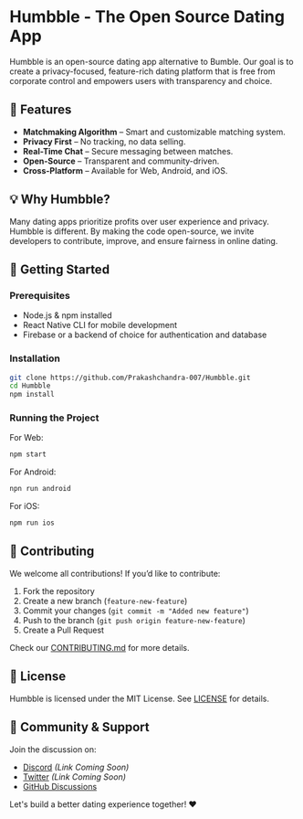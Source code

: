 # Humbble - The Open Source Dating App

Humbble is an open-source dating app alternative to Bumble. Our goal is to create a privacy-focused, feature-rich dating platform that is free from corporate control and empowers users with transparency and choice.

## 🚀 Features

- **Matchmaking Algorithm** – Smart and customizable matching system.
- **Privacy First** – No tracking, no data selling.
- **Real-Time Chat** – Secure messaging between matches.
- **Open-Source** – Transparent and community-driven.
- **Cross-Platform** – Available for Web, Android, and iOS.

## 💡 Why Humbble?

Many dating apps prioritize profits over user experience and privacy. Humbble is different. By making the code open-source, we invite developers to contribute, improve, and ensure fairness in online dating.

## 🔧 Getting Started

### Prerequisites

- Node.js & npm installed
- React Native CLI for mobile development
- Firebase or a backend of choice for authentication and database

### Installation

```sh
git clone https://github.com/Prakashchandra-007/Humbble.git
cd Humbble
npm install
```

### Running the Project

For Web:

```sh
npm start
```

For Android:

```sh
npn run android
```

For iOS:

```sh
npm run ios
```

## 👥 Contributing

We welcome all contributions! If you’d like to contribute:

1. Fork the repository
2. Create a new branch (`feature-new-feature`)
3. Commit your changes (`git commit -m "Added new feature"`)
4. Push to the branch (`git push origin feature-new-feature`)
5. Create a Pull Request

Check our [CONTRIBUTING.md](CONTRIBUTING.md) for more details.

## 📜 License

Humbble is licensed under the MIT License. See [LICENSE](LICENSE) for details.

## 📢 Community & Support

Join the discussion on:

- [Discord](#) _(Link Coming Soon)_
- [Twitter](#) _(Link Coming Soon)_
- [GitHub Discussions](https://github.com/Prakashchandra-007/humbble/discussions)

Let's build a better dating experience together! ❤️
